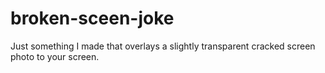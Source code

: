 # broken-sceen-joke

Just something I made that overlays a slightly transparent cracked screen photo to your screen. 
